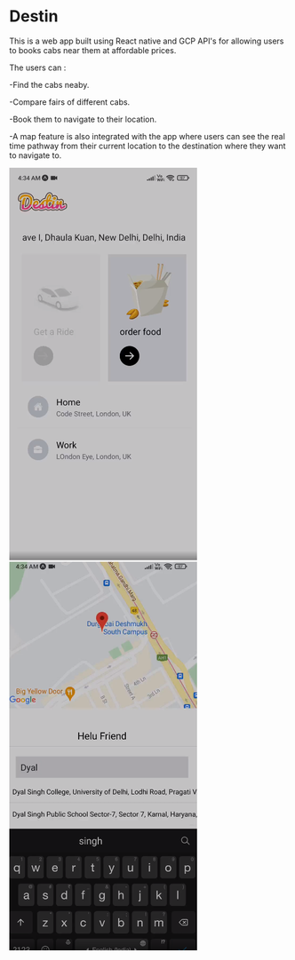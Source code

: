 # Destin

This is a web app built using React native and GCP API's for allowing users to books cabs near them at affordable prices.

The users can :

-Find the cabs neaby.

-Compare fairs of different cabs.

-Book them to navigate to their location.

-A map feature is also integrated with the app where users can see the real time pathway from their current location to the destination where they want to navigate   to.

![alt text](https://github.com/Yash621/Destin/blob/master/assets/Screenshot_2021-09-27_11-50-01%20(1).png)
![alt text](https://github.com/Yash621/Destin/blob/master/assets/Screenshot_2021-09-27_11-50-24.png)
